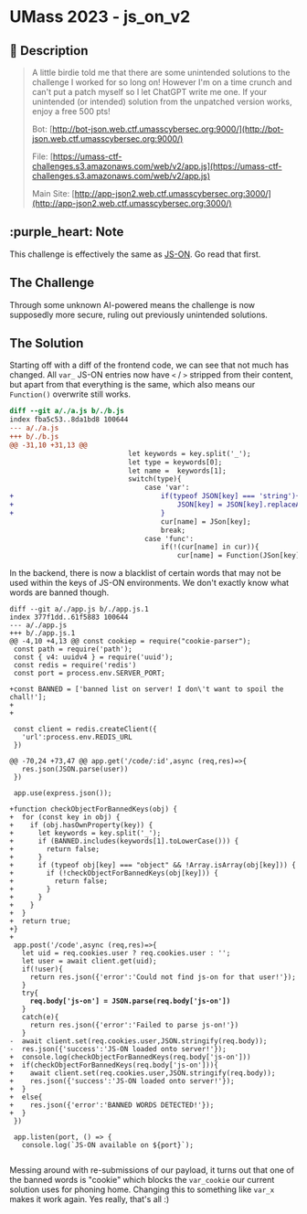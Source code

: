 # UMass 2023 - js\_on\_v2

## 💙 Description

> A little birdie told me that there are some unintended solutions to the challenge I worked for so long on! However I'm on a time crunch and can't put a patch myself so I let ChatGPT write me one. If your unintended (or intended) solution from the unpatched version works, enjoy a free 500 pts!
>
> Bot: [http://bot-json.web.ctf.umasscybersec.org:9000/](http://bot-json.web.ctf.umasscybersec.org:9000/)
>
> File: [https://umass-ctf-challenges.s3.amazonaws.com/web/v2/app.js](https://umass-ctf-challenges.s3.amazonaws.com/web/v2/app.js)
>
> Main Site: [http://app-json2.web.ctf.umasscybersec.org:3000/](http://app-json2.web.ctf.umasscybersec.org:3000/)

## :purple\_heart: Note

This challenge is effectively the same as [JS-ON](js\_on.md). Go read that first.

## The Challenge

Through some unknown AI-powered means the challenge is now supposedly more secure, ruling out previously unintended solutions.

## The Solution

Starting off with a diff of the frontend code, we can see that not much has changed. All `var_` JS-ON entries now have `<` / `>` stripped from their content, but apart from that everything is the same, which also means our `Function()` overwrite still works.

```diff
diff --git a/./a.js b/./b.js
index fba5c53..8da1bd8 100644
--- a/./a.js
+++ b/./b.js
@@ -31,10 +31,13 @@
                             let keywords = key.split('_');
                             let type = keywords[0];
                             let name =  keywords[1];
                             switch(type){
                                 case 'var':
+                                    if(typeof JSON[key] === 'string'){
+                                        JSON[key] = JSON[key].replaceAll('<','').replaceAll('>','');
+                                    }
                                     cur[name] = JSon[key];
                                     break;
                                 case 'func':
                                     if(!(cur[name] in cur)){
                                         cur[name] = Function(JSon[key])
```

In the backend, there is now a blacklist of certain words that may not be used within the keys of JS-ON environments. We don't exactly know what words are banned though.

<pre class="language-diff"><code class="lang-diff">diff --git a/./app.js b/./app.js.1
index 377f1dd..61f5883 100644
--- a/./app.js
+++ b/./app.js.1
@@ -4,10 +4,13 @@ const cookiep = require("cookie-parser");
 const path = require('path');
 const { v4: uuidv4 } = require('uuid');
 const redis = require('redis')
 const port = process.env.SERVER_PORT;
 
+const BANNED = ['banned list on server! I don\'t want to spoil the chall!'];
+
+
 
 const client = redis.createClient({
   'url':process.env.REDIS_URL
 })
 
@@ -70,24 +73,47 @@ app.get('/code/:id',async (req,res)=>{
   res.json(JSON.parse(user))
 })
 
 app.use(express.json());
 
+function checkObjectForBannedKeys(obj) {
+  for (const key in obj) {
+    if (obj.hasOwnProperty(key)) {
+      let keywords = key.split('_');
+      if (BANNED.includes(keywords[1].toLowerCase())) {
+        return false;
+      }
+      if (typeof obj[key] === "object" &#x26;&#x26; !Array.isArray(obj[key])) {
+        if (!checkObjectForBannedKeys(obj[key])) {
+          return false;
+        }
+      }
+    }
+  }
+  return true;
+}
+
 app.post('/code',async (req,res)=>{
   let uid = req.cookies.user ? req.cookies.user : '';
   let user = await client.get(uid);
   if(!user){
     return res.json({'error':'Could not find js-on for that user!'});
   }
   try{
<strong>     req.body['js-on'] = JSON.parse(req.body['js-on'])
</strong>   }
   catch(e){
     return res.json({'error':'Failed to parse js-on!'})
   }
-  await client.set(req.cookies.user,JSON.stringify(req.body));
-  res.json({'success':'JS-ON loaded onto server!'});
+  console.log(checkObjectForBannedKeys(req.body['js-on']))
+  if(checkObjectForBannedKeys(req.body['js-on'])){
+    await client.set(req.cookies.user,JSON.stringify(req.body));
+    res.json({'success':'JS-ON loaded onto server!'});
+  }
+  else{
+    res.json({'error':'BANNED WORDS DETECTED!'});
+  }
 })
 
 app.listen(port, () => {
   console.log(`JS-ON available on ${port}`);

</code></pre>

Messing around with re-submissions of our payload, it turns out that one of the banned words is "cookie" which blocks the `var_cookie` our current solution uses for phoning home. Changing this to something like `var_x` makes it work again. Yes really, that's all :)
